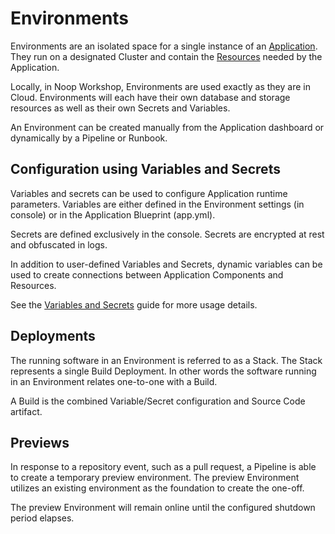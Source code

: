 # Environments

Environments are an isolated space for a single instance of an [Application](/docs/applications.md). They run on a designated Cluster and contain the [Resources](/docs/Resources.md) needed by the Application.

Locally, in Noop Workshop, Environments are used exactly as they are in Cloud. Environments will each have their own database and storage resources as well as their own Secrets and Variables.

An Environment can be created manually from the Application dashboard or dynamically by a Pipeline or Runbook.

## Configuration using Variables and Secrets

Variables and secrets can be used to configure Application runtime parameters. Variables are either defined in the Environment settings (in console) or in the Application Blueprint (app.yml). 

Secrets are defined exclusively in the console. Secrets are encrypted at rest and obfuscated in logs.

In addition to user-defined Variables and Secrets, dynamic variables can be used to create connections between Application Components and Resources.

See the [Variables and Secrets]() guide for more usage details.

## Deployments

The running software in an Environment is referred to as a Stack. The Stack represents a single Build Deployment. In other words the software running in an Environment relates one-to-one with a Build.

A Build is the combined Variable/Secret configuration and Source Code artifact.

## Previews

In response to a repository event, such as a pull request, a Pipeline is able to create a temporary preview environment. The preview Environment utilizes an existing environment as the foundation to create the one-off.

The preview Environment will remain online until the configured shutdown period elapses.


